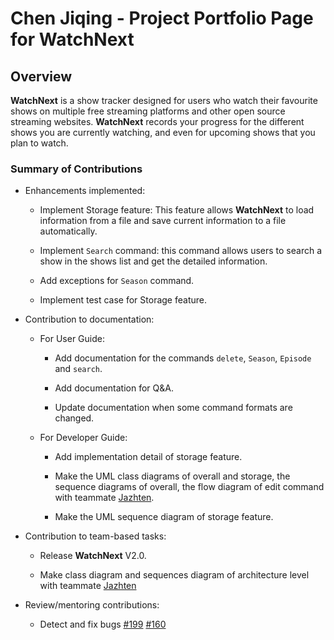 # Chen Jiqing - Project Portfolio Page for WatchNext

## Overview
**WatchNext** is a show tracker designed for users who watch their favourite shows on multiple free streaming platforms and other open source streaming websites.
**WatchNext** records your progress for the different shows you are currently watching, and even for upcoming shows that you plan to watch.

### Summary of Contributions


* Enhancements implemented:
    * Implement Storage feature: This feature allows **WatchNext** to load information from a file and save current information to a file automatically.
      
    * Implement `Search` command: this command allows users to search a show in the shows list and get the detailed information.  
    
    * Add exceptions for `Season` command.
    
    * Implement test case for Storage feature.   
    
    
* Contribution to documentation:

    * For User Guide:
        * Add documentation for the commands `delete`, `Season`, `Episode` and `search`.  
        
        * Add documentation for Q&A.  
        
        * Update documentation when some command formats are changed.  
        
    * For Developer Guide:
    
        * Add implementation detail of storage feature.
        
        * Make the UML class diagrams of overall and storage, the sequence diagrams of overall, the flow diagram of edit command with teammate [Jazhten](https://github.com/jazhten).
        
        * Make the UML sequence diagram of storage feature.
        
* Contribution to team-based tasks:

    * Release **WatchNext** V2.0.
    
    * Make class diagram and sequences diagram of architecture level with teammate [Jazhten](https://github.com/jazhten)
    
* Review/mentoring contributions:
    * Detect and fix bugs [#199](https://github.com/AY2021S1-CS2113T-W12-3/tp/issues/199) [#160](https://github.com/AY2021S1-CS2113T-W12-3/tp/issues/160) 
